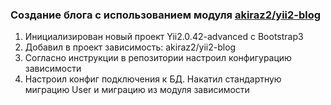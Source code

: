 ### Создание блога с использованием модуля [akiraz2/yii2-blog](https://github.com/akiraz2/yii2-blog)

1.  Инициализирован новый проект Yii2.0.42-advanced c Bootstrap3
2.  Добавил в проект зависимость: akiraz2/yii2-blog
3.  Согласно инструкции в репозитории настроил конфигурацию зависимости
4.  Настроил конфиг подключения к БД. Накатил стандартную миграцию User и миграцию из модуля зависимости